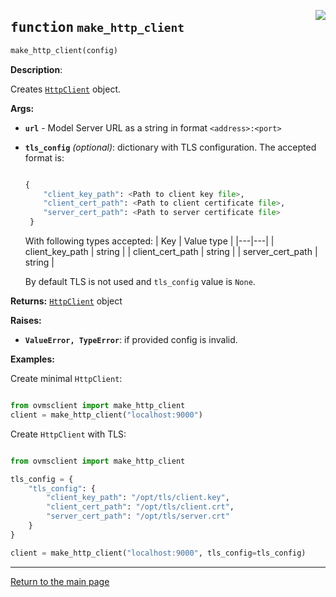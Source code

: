 <a href="../../../../client/python/lib/ovmsclient/tfs_compat/grpc/serving_client.py#L212"><img align="right" style="float:right;" src="https://img.shields.io/badge/-source-cccccc?style=flat-square"></a>

## <kbd>function</kbd> `make_http_client`

```python
make_http_client(config)
```

**Description**:

Creates [`HttpClient`](http_client.md) object. 


**Args:**
 
 - <b>`url`</b> - Model Server URL as a string in format `<address>:<port>`
 - <b>`tls_config`</b> <i>(optional)</i>: dictionary with TLS configuration. The accepted format is: 

    ```python

    {                   
        "client_key_path": <Path to client key file>,
        "client_cert_path": <Path to client certificate file>,
        "server_cert_path": <Path to server certificate file>             
     }                       

    ```

    With following types accepted: 
    | Key | Value type |
    |---|---|
    | client_key_path | string |
    | client_cert_path | string |
    | server_cert_path | string |
                                    
    By default TLS is not used and `tls_config` value is `None`.


**Returns:**
 [`HttpClient`](http_client.md) object 



**Raises:**
 
 - <b>`ValueError, TypeError`</b>:   if provided config is invalid. 



**Examples:**

 Create minimal `HttpClient`: 

```python

from ovmsclient import make_http_client
client = make_http_client("localhost:9000")

```

Create `HttpClient` with TLS:

```python

from ovmsclient import make_http_client

tls_config = {
    "tls_config": {
        "client_key_path": "/opt/tls/client.key",
        "client_cert_path": "/opt/tls/client.crt",
        "server_cert_path": "/opt/tls/server.crt"    
    }
}

client = make_http_client("localhost:9000", tls_config=tls_config)

```

---

<a href="README.md">Return to the main page</a>
